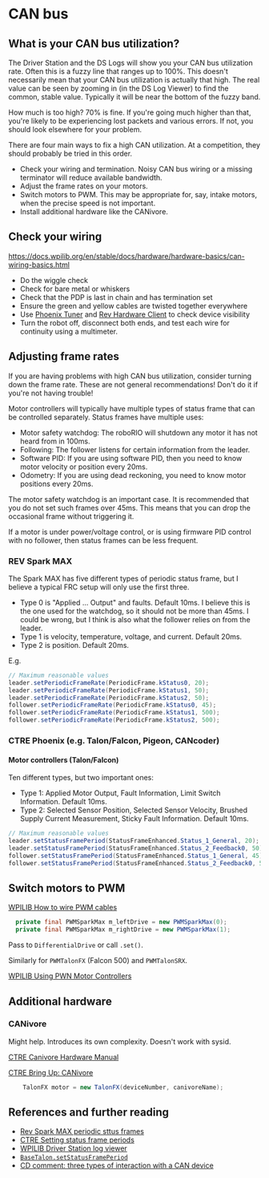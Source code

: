# CAN bus

## What is your CAN bus utilization?

The Driver Station and the DS Logs will show you your CAN bus utilization rate.  Often this is a fuzzy line that ranges up to 100%.  This doesn't necessarily mean that your CAN bus utilization is actually that high.  The real value can be seen by zooming in (in the DS Log Viewer) to find the common, stable value.  Typically it will be near the bottom of the fuzzy band.

How much is too high?  70% is fine.  If you're going much higher than that, you're likely to be experiencing lost packets and various errors. If not, you should look elsewhere for your problem.

There are four main ways to fix a high CAN utilization.  At a competition, they should probably be tried in this order.
* Check your wiring and termination.  Noisy CAN bus wiring or a missing terminator will reduce available bandwidth.
* Adjust the frame rates on your motors.
* Switch motors to PWM.  This may be appropriate for, say, intake motors, when the precise speed is not important.
* Install additional hardware like the CANivore.

## Check your wiring

https://docs.wpilib.org/en/stable/docs/hardware/hardware-basics/can-wiring-basics.html

* Do the wiggle check
* Check for bare metal or whiskers
* Check that the PDP is last in chain and has termination set
* Ensure the green and yellow cables are twisted together everywhere
* Use [Phoenix Tuner](https://store.ctr-electronics.com/software/) and [Rev Hardware Client](https://docs.revrobotics.com/rev-hardware-client/) to check device visibility
* Turn the robot off, disconnect both ends, and test each wire for continuity using a multimeter.

## Adjusting frame rates

If you are having problems with high CAN bus utilization, consider turning down the frame rate.  These are not general recommendations!  Don't do it if you're not having trouble!

Motor controllers will typically have multiple types of status frame that can be controlled separately.  Status frames have multiple uses:
* Motor safety watchdog: The roboRIO will shutdown any motor it has not heard from in 100ms.
* Following: The follower listens for certain information from the leader.
* Software PID: If you are using software PID, then you need to know motor velocity or position every 20ms.
* Odometry: If you are using dead reckoning, you need to know motor positions every 20ms.

The motor safety watchdog is an important case.  It is recommended that you do not set such frames over 45ms.  This means that you can drop the occasional frame without triggering it.

If a motor is under power/voltage control, or is using firmware PID control with no follower, then status frames can be less frequent.

### REV Spark MAX

The Spark MAX has five different types of periodic status frame, but I believe a typical FRC setup will only use the first three.
* Type 0 is "Applied ... Output" and faults.  Default 10ms.  I believe this is the one used for the watchdog, so it should not be more than 45ms.  I could be wrong, but I think is also what the follower relies on from the leader.
* Type 1 is velocity, temperature, voltage, and current.  Default 20ms.
* Type 2 is position.  Default 20ms.

E.g.
```java
// Maximum reasonable values
leader.setPeriodicFrameRate(PeriodicFrame.kStatus0, 20);
leader.setPeriodicFrameRate(PeriodicFrame.kStatus1, 50);
leader.setPeriodicFrameRate(PeriodicFrame.kStatus2, 50);
follower.setPeriodicFrameRate(PeriodicFrame.kStatus0, 45);
follower.setPeriodicFrameRate(PeriodicFrame.kStatus1, 500);
follower.setPeriodicFrameRate(PeriodicFrame.kStatus2, 500);
```

### CTRE Phoenix (e.g. Talon/Falcon, Pigeon, CANcoder)

#### Motor controllers (Talon/Falcon)

Ten different types, but two important ones:
* Type 1: Applied Motor Output, Fault Information, Limit Switch Information.  Default 10ms.
* Type 2: Selected Sensor Position, Selected Sensor Velocity, Brushed Supply Current Measurement, Sticky Fault Information.  Default 10ms.

```java
// Maximum reasonable values
leader.setStatusFramePeriod(StatusFrameEnhanced.Status_1_General, 20);
leader.setStatusFramePeriod(StatusFrameEnhanced.Status_2_Feedback0, 50);
follower.setStatusFramePeriod(StatusFrameEnhanced.Status_1_General, 45);
follower.setStatusFramePeriod(StatusFrameEnhanced.Status_2_Feedback0, 500);
```

## Switch motors to PWM

[WPILIB How to wire PWM cables](https://docs.wpilib.org/en/stable/docs/zero-to-robot/step-1/how-to-wire-a-robot.html?highlight=PWM#pwm-cables)

```java
  private final PWMSparkMax m_leftDrive = new PWMSparkMax(0);
  private final PWMSparkMax m_rightDrive = new PWMSparkMax(1);
```

Pass to `DifferentialDrive` or call `.set()`.

Similarly for `PWMTalonFX` (Falcon 500) and `PWMTalonSRX`.

[WPILIB Using PWN Motor Controllers](https://docs.wpilib.org/en/stable/docs/software/hardware-apis/motors/using-motor-controllers.html#using-pwm-motor-controllers)

## Additional hardware
### CANivore

Might help.  Introduces its own complexity.  Doesn't work with sysid.

[CTRE Canivore Hardware Manual](https://store.ctr-electronics.com/content/user-manual/CANivore%20User's%20Guide.pdf)

[CTRE Bring Up: CANivore](https://docs.ctre-phoenix.com/en/stable/ch08a_BringUpCANivore.html)

```java
    TalonFX motor = new TalonFX(deviceNumber, canivoreName);
```

## References and further reading
* [Rev Spark MAX periodic sttus frames](https://docs.revrobotics.com/sparkmax/operating-modes/control-interfaces#periodic-status-frames)
* [CTRE Setting status frame periods](https://docs.ctre-phoenix.com/en/stable/ch18_CommonAPI.html#setting-status-frame-periods)
* [WPILIB Driver Station log viewer](https://docs.wpilib.org/en/stable/docs/software/driverstation/driver-station-log-viewer.html)
* [`BaseTalon.setStatusFramePeriod`](https://api.ctr-electronics.com/phoenix/release/java/com/ctre/phoenix/motorcontrol/can/BaseTalon.html#setStatusFramePeriod(com.ctre.phoenix.motorcontrol.StatusFrameEnhanced,int,int))
* [CD comment: three types of interaction with a CAN device](https://www.chiefdelphi.com/t/can-bus-freezes-on-code-initialization/419481/13?u=bovlb)